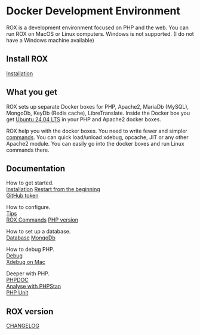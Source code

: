 # Docker Development Environment

ROX is a development environment focused on PHP and the web.
You can run ROX on MacOS or Linux computers. Windows is not supported. (I do not have a Windows machine available)

## Install ROX

[Installation](documentation/install.md)

## What you get

ROX sets up separate Docker boxes for PHP, Apache2, MariaDb (MySQL), MongoDb, KeyDb (Redis cache), LibreTranslate.
Inside the Docker box you get [Ubuntu 24.04 LTS](https://en.wikipedia.org/wiki/Ubuntu_version_history) in your PHP and Apache2 docker boxes.

ROX help you with the docker boxes. You need to write fewer and simpler [commands](documentation/commands.md).
You can quick load/unload xdebug, opcache, JIT or any other Apache2 module.
You can easily go into the docker boxes and run Linux commands there.

## Documentation

How to get started.  
[Installation](documentation/install.md)
[Restart from the beginning](documentation/restart-from-beginning.md)  
[GitHub token](documentation/github-token.md)

How to configure.  
[Tips](documentation/tips.md)  
[ROX Commands](documentation/commands.md)
[PHP version](documentation/php-version.md)

How to set up a database.  
[Database](documentation/database.md)
[MongoDb](documentation/mongodb.md)  

How to debug PHP.  
[Debug](documentation/debug.md)  
[Xdebug on Mac](documentation/xdebug-mac.md)  

Deeper with PHP.  
[PHPDOC](documentation/phpdoc.md)  
[Analyse with PHPStan](documentation/analyse-with-phpstan.md)  
[PHP Unit](documentation/phpunit.md)  

## ROX version

[CHANGELOG](CHANGELOG.md)